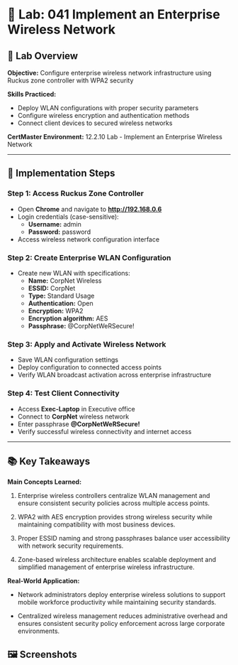 # 🧪 Lab: 041 Implement an Enterprise Wireless Network

## 🎯 Lab Overview

**Objective:** Configure enterprise wireless network infrastructure using Ruckus zone controller with WPA2 security 

**Skills Practiced:**
- Deploy WLAN configurations with proper security parameters
- Configure wireless encryption and authentication methods
- Connect client devices to secured wireless networks 

**CertMaster Environment:** 12.2.10 Lab - Implement an Enterprise Wireless Network

---
## 📝 Implementation Steps

### Step 1: Access Ruckus Zone Controller

- Open **Chrome** and navigate to **http://192.168.0.6**
- Login credentials (case-sensitive):
    - **Username:** admin
    - **Password:** password
- Access wireless network configuration interface

### Step 2: Create Enterprise WLAN Configuration

- Create new WLAN with specifications:
    - **Name:** CorpNet Wireless
    - **ESSID:** CorpNet
    - **Type:** Standard Usage
    - **Authentication:** Open
    - **Encryption:** WPA2
    - **Encryption algorithm:** AES
    - **Passphrase:** @CorpNetWeRSecure!

### Step 3: Apply and Activate Wireless Network

- Save WLAN configuration settings
- Deploy configuration to connected access points
- Verify WLAN broadcast activation across enterprise infrastructure

### Step 4: Test Client Connectivity

- Access **Exec-Laptop** in Executive office
- Connect to **CorpNet** wireless network
- Enter passphrase **@CorpNetWeRSecure!**
- Verify successful wireless connectivity and internet access

---
## 📚 Key Takeaways

**Main Concepts Learned:**

1. Enterprise wireless controllers centralize WLAN management and ensure consistent security policies across multiple access points.
    
2. WPA2 with AES encryption provides strong wireless security while maintaining compatibility with most business devices.
    
3. Proper ESSID naming and strong passphrases balance user accessibility with network security requirements.
    
4. Zone-based wireless architecture enables scalable deployment and simplified management of enterprise wireless infrastructure.
    

**Real-World Application:**

- Network administrators deploy enterprise wireless solutions to support mobile workforce productivity while maintaining security standards.
    
- Centralized wireless management reduces administrative overhead and ensures consistent security policy enforcement across large corporate environments.

## 🖼️ Screenshots